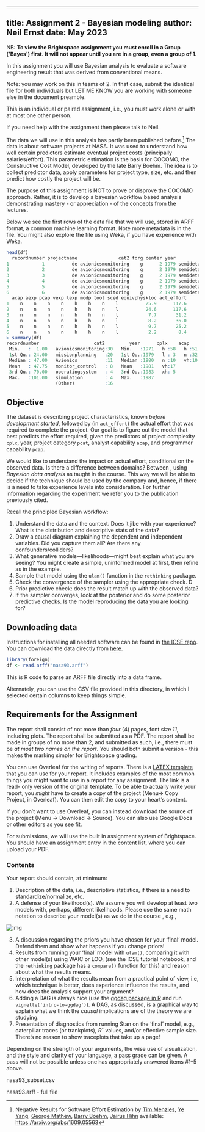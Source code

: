 
---
title: Assignment 2 - Bayesian modeling
author: Neil Ernst
date: May 2023
---

NB: **To view the Brightspace assignment you must enroll in a Group ('Bayes') first. It will not appear until you are in a group, even a group of 1.**

In this assignment you will use Bayesian analysis to evaluate a software engineering result that was derived from conventional means.

Note: you may work on this in teams of 2. In that case, submit the identical file for both individuals but LET ME KNOW you are working with someone else in the document preamble.

This is an individual or paired assignment, i.e., you must work alone or with at most one other person.

If you need help with the assignment then please talk to Neil.

The data we will use in this analysis has partly been published before.[^data] The data is about software projects at NASA. It was used to understand how well certain predictors estimate eventual project costs (principally salaries/effort). This parametric estimation is the basis for COCOMO, the Constructive Cost Model, developed by the late Barry Boehm. The idea is to collect predictor data, apply parameters for project type, size, etc. and then predict how costly the project will be.

The purpose of this assignment is NOT to prove or disprove the COCOMO approach. Rather, it is to develop a bayesian workflow based analysis demonstrating mastery - or appreciation - of the concepts from the lectures.

Below we see the first rows of the data file that we will use, stored in ARFF format, a common machine learning format. Note more metadata is in the file. You might also explore the file using Weka, if you have experience with Weka.

```R
head(df)
  recordnumber projectname               cat2 forg center year         mode rely data cplx time stor virt turn
1            1          de avionicsmonitoring    g      2 1979 semidetached    h    l    h    n    n    l    l
2            2          de avionicsmonitoring    g      2 1979 semidetached    h    l    h    n    n    l    l
3            3          de avionicsmonitoring    g      2 1979 semidetached    h    l    h    n    n    l    l
4            4          de avionicsmonitoring    g      2 1979 semidetached    h    l    h    n    n    l    l
5            5          de avionicsmonitoring    g      2 1979 semidetached    h    l    h    n    n    l    l
6            6          de avionicsmonitoring    g      2 1979 semidetached    h    l    h    n    n    l    l
  acap aexp pcap vexp lexp modp tool sced equivphyskloc act_effort
1    n    n    n    n    h    h    n    l          25.9      117.6
2    n    n    n    n    h    h    n    l          24.6      117.6
3    n    n    n    n    h    h    n    l           7.7       31.2
4    n    n    n    n    h    h    n    l           8.2       36.0
5    n    n    n    n    h    h    n    l           9.7       25.2
6    n    n    n    n    h    h    n    l           2.2        8.4
> summary(df)
recordnumber                    cat2         year      cplx    acap    pcap      act_effort    
 Min.   :  1.00   avionicsmonitoring:30   Min.   :1971   h :58   h :51   h :39   Min.   :   8.4  
 1st Qu.: 24.00   missionplanning   :20   1st Qu.:1979   l : 3   n :32   n :44   1st Qu.:  70.0  
 Median : 47.00   Avionics          :11   Median :1980   n :10   vh:10   vh:10   Median : 252.0  
 Mean   : 47.75   monitor_control   : 8   Mean   :1981   vh:17                   Mean   : 624.4  
 3rd Qu.: 70.00   operatingsystem   : 4   3rd Qu.:1983   xh: 5                   3rd Qu.: 600.0  
 Max.   :101.00   simulation        : 4   Max.   :1987                           Max.   :8211.0  
                  (Other)           :16                                                          
```

## Objective

The dataset is describing project characteristics, known *before development started*, followed by (in `act_effort`) the actual effort that was required to complete the project. Our goal is to figure out the model that best predicts the effort required, given the predictors of project complexity `cplx`, year, project category `pcat`, analyst capability `acap`, and programmer capability `pcap`. 

We would like to understand the impact on actual effort, conditional on the observed data. Is there a difference between domains? Between , using *Bayesian data analysis* as taught in the course. This way we will be able to decide if the technique should be used by the company and, hence, if there is a need to take experience levels into consideration. For further information regarding the experiment we refer you to the publication previously cited.

Recall the principled Bayesian workflow:

1. Understand the data and the context. Does it jibe with your experience? What is the distribution and descriptive stats of the data? 
2. Draw a causal diagram explaining the dependent and independent variables. Did you capture them all? Are there any confounders/colliders? 
3. What generative models—likelihoods—might best explain what you are seeing? You might create a simple, uninformed model at first, then refine as in the example.
4. Sample that model using the `ulam()` function in the `rethinking` package. 
5. Check the convergence of the sampler using the appropriate check. D
6. Prior predictive check: does the result match up with the observed data? 
7. If the sampler converges, look at the posterior and do some posterior predictive checks. Is the model  reproducing the data you are looking for? 

## Downloading data

Instructions for installing all needed software can be found in [the ICSE repo](https://github.com/neilernst/icse_tutorial). You can download the data directly from [here](https://zenodo.org/record/268419#.YyQN5-xlAqs).  

```R
library(foreign)
df <- read.arff("nasa93.arff")
```
This is R code to parse an ARFF file directly into a data frame.

Alternately, you can use the CSV	 file provided in this directory, in which I selected certain columns to keep things simple.

## Requirements for the Assignment 

The report shall consist of not more than *four* (4) pages, font size *11*, including plots. The report shall be submitted as a PDF. The report shall be made in groups of no more than 2, and submitted as such, i.e., there must be *at most two names on the report*. You should both submit a version - this makes the marking simpler for Brightspace grading. 

You can use Overleaf for the writing of reports. There is a [LATEX template](https://www.overleaf.com/read/vnkvxqjfjjmh) that you can use for your report. It includes examples of the most common things you might want to use in a report for any assignment. The link is a read- only version of the original template. To be able to actually write your report, you *might* have to create a copy of the project (Menu→ Copy Project, in Overleaf). You can then edit the copy to your heart’s content.

If you don’t want to use Overleaf, you can instead download the source of the project (Menu → Download → Source). You can also use Google Docs or other editors as you see fit. 

For submissions, we will use the built in assignment system of Brightspace. You should have an assignment entry in the content list, where you can upload your PDF.

### Contents

Your report should contain, at minimum:

1. Description of the data, i.e., descriptive statistics, if there is a need to standardize/normalize, etc.
2. A defense of your likelihood(s). We assume you will develop at least two models with, perhaps, different likelihoods. Please use the same math notation to describe your model(s) as we do in the course , e.g.,

<!-- $$\mathrm{L}_i & \sim & \mathrm{Binomial}(n_i,p_i)\\
\mathrm{logit}(p_i) & = & \alpha_{\mathrm{SUBJECT}[i]} + (\beta_P + \beta_{PC}C_i)P_i\\
\alpha_{\mathrm{SUBJECT}} & \sim & \mathrm{Normal}(0,10) \\
\beta_P & \sim & \mathrm{Normal}(0,10)\\
\beta_{PC} & \sim & \mathrm{Normal}(0,10) $$ -->

![img](https://latex2png.com/pngs/3c303e21c0412cb61182d6b54af7b874.png)

3. A discussion regarding the priors you have chosen for your ‘final’ model. Defend them and show what happens if you change priors!
4. Results from running your ‘final’ model with `ulam()`, comparing it with other model(s) using WAIC or LOO, (see the ICSE tutorial notebook, and  the `rethinking` package has a `compare()` function for this) and reason about what the results means.
5. Interpretation of what the results mean from a practical point of view, i.e, which technique is better, does experience influence the results, and how does the analysis support your argument?
6. Adding a DAG is always nice (use the [ggdag package in R](https://ggdag.malco.io) and run `vignette('intro-to-ggdag')`). A DAG, as discussed, is a graphical way to explain what we think the *causal* implications are of the theory we are studying. 
7. Presentation of diagnostics from running Stan on the ‘final’ model, e.g., caterpillar traces (or trankplots), *R*ˆ values, and/or effective sample size. There’s no reason to show traceplots that take up a page!

Depending on the strength of your arguments, the wise use of visualization, and the style and clarity of your language, a pass grade can be given. A pass will not be possible unless one has appropriately answered items #1–5 above.

[^data]: Negative Results for Software Effort Estimation by [Tim Menzies](https://arxiv.org/search/cs?searchtype=author&query=Menzies%2C+T), [Ye Yang](https://arxiv.org/search/cs?searchtype=author&query=Yang%2C+Y), [George Mathew](https://arxiv.org/search/cs?searchtype=author&query=Mathew%2C+G), [Barry Boehm](https://arxiv.org/search/cs?searchtype=author&query=Boehm%2C+B), [Jairus Hihn](https://arxiv.org/search/cs?searchtype=author&query=Hihn%2C+J) available: https://arxiv.org/abs/1609.05563

nasa93_subset.csv

nasa93.arff - full file

